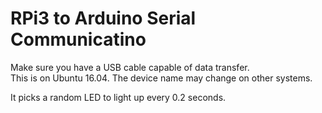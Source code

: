 # RPi3 to Arduino Serial Communicatino

Make sure you have a USB cable capable of data transfer.  
This is on Ubuntu 16.04. The device name may change on other systems.

It picks a random LED to light up every 0.2 seconds.

